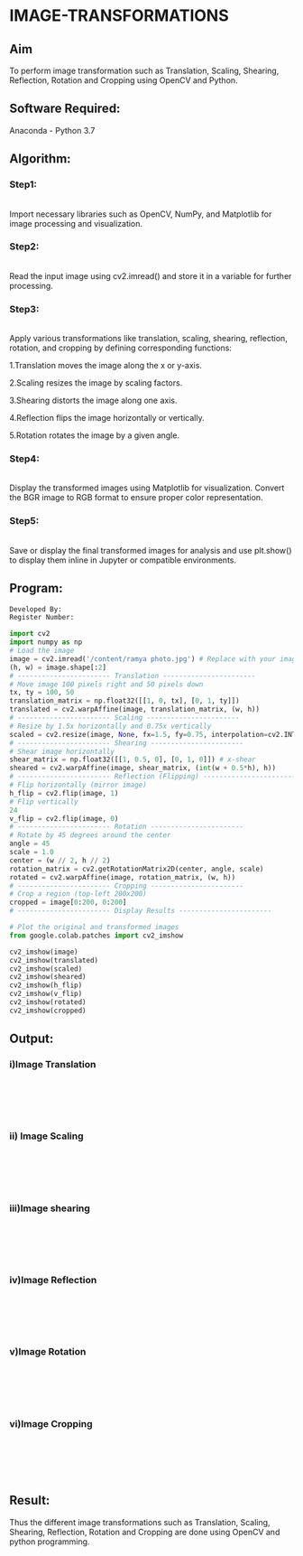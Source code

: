 # IMAGE-TRANSFORMATIONS


## Aim
To perform image transformation such as Translation, Scaling, Shearing, Reflection, Rotation and Cropping using OpenCV and Python.

## Software Required:
Anaconda - Python 3.7

## Algorithm:
### Step1:
<br>Import necessary libraries such as OpenCV, NumPy, and Matplotlib for image processing and visualization.

### Step2:
<br>Read the input image using cv2.imread() and store it in a variable for further processing.

### Step3:
<br>Apply various transformations like translation, scaling, shearing, reflection, rotation, and cropping by defining corresponding functions:

1.Translation moves the image along the x or y-axis.

2.Scaling resizes the image by scaling factors.

3.Shearing distorts the image along one axis.

4.Reflection flips the image horizontally or vertically.

5.Rotation rotates the image by a given angle.

### Step4:
<br>Display the transformed images using Matplotlib for visualization. Convert the BGR image to RGB format to ensure proper color representation.

### Step5:
<br>Save or display the final transformed images for analysis and use plt.show() to display them inline in Jupyter or compatible environments.

## Program:
```python
Developed By:
Register Number:

import cv2
import numpy as np
# Load the image
image = cv2.imread('/content/ramya photo.jpg') # Replace with your image path
(h, w) = image.shape[:2]
# ----------------------- Translation -----------------------
# Move image 100 pixels right and 50 pixels down
tx, ty = 100, 50
translation_matrix = np.float32([[1, 0, tx], [0, 1, ty]])
translated = cv2.warpAffine(image, translation_matrix, (w, h))
# ----------------------- Scaling -----------------------
# Resize by 1.5x horizontally and 0.75x vertically
scaled = cv2.resize(image, None, fx=1.5, fy=0.75, interpolation=cv2.INTER_LINEAR)
# ----------------------- Shearing -----------------------
# Shear image horizontally
shear_matrix = np.float32([[1, 0.5, 0], [0, 1, 0]]) # x-shear
sheared = cv2.warpAffine(image, shear_matrix, (int(w + 0.5*h), h))
# ----------------------- Reflection (Flipping) -----------------------
# Flip horizontally (mirror image)
h_flip = cv2.flip(image, 1)
# Flip vertically
24
v_flip = cv2.flip(image, 0)
# ----------------------- Rotation -----------------------
# Rotate by 45 degrees around the center
angle = 45
scale = 1.0
center = (w // 2, h // 2)
rotation_matrix = cv2.getRotationMatrix2D(center, angle, scale)
rotated = cv2.warpAffine(image, rotation_matrix, (w, h))
# ----------------------- Cropping -----------------------
# Crop a region (top-left 200x200)
cropped = image[0:200, 0:200]
# ----------------------- Display Results -----------------------

# Plot the original and transformed images
from google.colab.patches import cv2_imshow

cv2_imshow(image)
cv2_imshow(translated)
cv2_imshow(scaled)
cv2_imshow(sheared)
cv2_imshow(h_flip)
cv2_imshow(v_flip)
cv2_imshow(rotated)
cv2_imshow(cropped)

```
## Output:
### i)Image Translation
<br>
<br>
<br>
<br>

### ii) Image Scaling
<br>
<br>
<br>
<br>


### iii)Image shearing
<br>
<br>
<br>
<br>


### iv)Image Reflection
<br>
<br>
<br>
<br>



### v)Image Rotation
<br>
<br>
<br>
<br>



### vi)Image Cropping
<br>
<br>
<br>
<br>




## Result: 

Thus the different image transformations such as Translation, Scaling, Shearing, Reflection, Rotation and Cropping are done using OpenCV and python programming.

